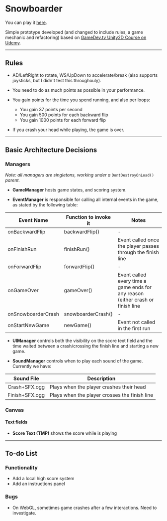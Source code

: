 # Snowboarder

You can play it [here](https://friarhob.github.io/snowboarder).

Simple prototype developed (and changed to include rules, a game mechanic and refactoring) based on [GameDev.tv Unity2D Course on Udemy](https://www.udemy.com/course/unitycourse/).

---

## Rules

* AD/LeftRight to rotate, WS/UpDown to accelerate/break (also supports joysticks, but I didn't test this throughouly).

* You need to do as much points as possible in your performance.

* You gain points for the time you spend running, and also per loops:
  - You gain 37 points per second
  - You gain 500 points for each backward flip
  - You gain 1000 points for each forward flip

* If you crash your head while playing, the game is over.

---

## Basic Architecture Decisions

### Managers

_Note: all managers are singletons, working under a_ `DontDestroyOnLoad()` _parent._

* **GameManager** hosts game states, and scoring system.

* **EventManager** is responsible for calling all internal events in the game, as stated by the following table:

| Event Name         | Function to invoke it | Notes                                                                           |
| ------------------ | --------------------- | ------------------------------------------------------------------------------- |
| onBackwardFlip     | backwardFlip()        | -                                                                               |
| onFinishRun        | finishRun()           | Event called once the player passes through the finish line                     |
| onForwardFlip      | forwardFlip()         | -                                                                               |
| onGameOver         | gameOver()            | Event called every time a game ends for any reason (either crash or finish line |
| onSnowboarderCrash | snowboarderCrash()    | -                                                                               |
| onStartNewGame     | newGame()             | Event not called in the first run                                               |

* **UIManager** controls both the visibility on the score text field and the time waited between a crash/crossing the finish line and starting a new game.

* **SoundManager** controls when to play each sound of the game. Currently we have:

| Sound File     | Description                                   |
| -------------- | --------------------------------------------- |
| Crash+SFX.ogg  | Plays when the player crashes their head      |
| Finish+SFX.ogg | Plays when the player crosses the finish line |

### Canvas

#### Text fields

* **Score Text (TMP)** shows the score while is playing

---

## To-do List

### Functionality

* Add a local high score system
* Add an instructions panel

### Bugs

* On WebGL, sometimes game crashes after a few interactions. Need to investigate.